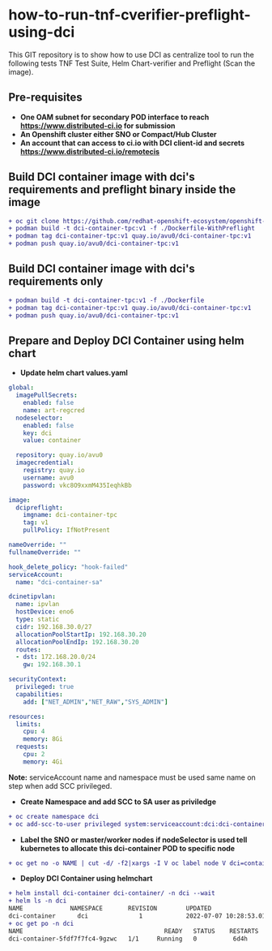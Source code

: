 # how-to-run-tnf-cverifier-preflight-using-dci
This GIT repository is to show how to use DCI as centralize tool to run the following tests TNF Test Suite, Helm Chart-verifier and Preflight (Scan the image).

## Pre-requisites
- **One OAM subnet for secondary POD interface to reach https://www.distributed-ci.io for submission**
- **An Openshift cluster either SNO or Compact/Hub Cluster**
- **An account that can access to ci.io with DCI client-id and secrets https://www.distributed-ci.io/remotecis**

## Build DCI container image with dci's requirements and preflight binary inside the image
```diff
+ oc git clone https://github.com/redhat-openshift-ecosystem/openshift-preflight.git
+ podman build -t dci-container-tpc:v1 -f ./Dockerfile-WithPreflight
+ podman tag dci-container-tpc:v1 quay.io/avu0/dci-container-tpc:v1
+ podman push quay.io/avu0/dci-container-tpc:v1
```

## Build DCI container image with dci's requirements only
```diff
+ podman build -t dci-container-tpc:v1 -f ./Dockerfile
+ podman tag dci-container-tpc:v1 quay.io/avu0/dci-container-tpc:v1
+ podman push quay.io/avu0/dci-container-tpc:v1
```

## Prepare and Deploy DCI Container using helm chart
- **Update helm chart values.yaml**
```yaml
global:
  imagePullSecrets:
    enabled: false
    name: art-regcred
  nodeselector:
    enabled: false
    key: dci
    value: container

  repository: quay.io/avu0
  imagecredential:
    registry: quay.io
    username: avu0
    password: vkc8O9xxmM435IeqhkBb

image:
  dcipreflight:
    imgname: dci-container-tpc
    tag: v1
    pullPolicy: IfNotPresent

nameOverride: ""
fullnameOverride: ""

hook_delete_policy: "hook-failed"
serviceAccount:
  name: "dci-container-sa"

dcinetipvlan:
  name: ipvlan
  hostDevice: eno6
  type: static
  cidr: 192.168.30.0/27
  allocationPoolStartIp: 192.168.30.20
  allocationPoolEndIp: 192.168.30.20
  routes:
  - dst: 172.168.20.0/24
    gw: 192.168.30.1

securityContext:
  privileged: true
  capabilities:
    add: ["NET_ADMIN","NET_RAW","SYS_ADMIN"]        

resources:
  limits:
    cpu: 4
    memory: 8Gi
  requests:
    cpu: 2
    memory: 4Gi
```
**Note:** serviceAccount name and namespace must be used same name on step when add SCC privileged.

- **Create Namespace and add SCC to SA user as priviledge**
```diff
+ oc create namespace dci
+ oc add-scc-to-user privileged system:serviceaccount:dci:dci-container-sa
```
- **Label the SNO or master/worker nodes if nodeSelector is used tell kubernetes to allocate this dci-container POD to specific node**
```diff
+ oc get no -o NAME | cut -d/ -f2|xargs -I V oc label node V dci=container
```
- **Deploy DCI Container using helmchart**
```diff
+ helm install dci-container dci-container/ -n dci --wait
+ helm ls -n dci
NAME             NAMESPACE       REVISION        UPDATED                                 STATUS          CHART                   APP VERSION
dci-container      dci              1            2022-07-07 10:28:53.014745629 -0500 CDT deployed        dci-container-0.1.0                
+ oc get po -n dci
NAME                                       READY   STATUS    RESTARTS   AGE
dci-container-5fdf7f7fc4-9gzwc   1/1     Running   0          6d4h
```
